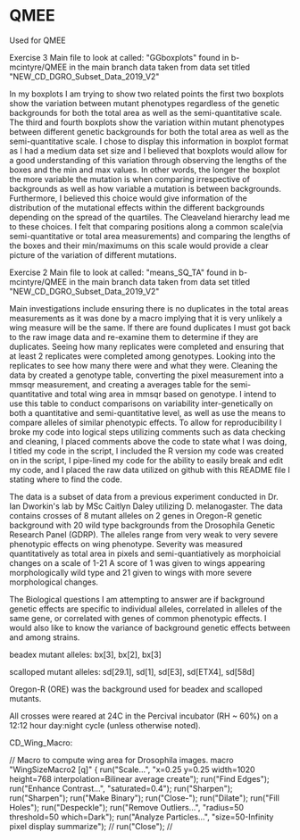 # QMEE
Used for QMEE

Exercise 3
Main file to look at called: "GGboxplots" found in b-mcintyre/QMEE in the main branch
data taken from data set titled "NEW_CD_DGRO_Subset_Data_2019_V2"

In my boxplots I am trying to show two related points the first two boxplots show the variation between mutant 
phenotypes regardless of the genetic backgrounds for both the total area as well as the semi-quantitative scale.
The third and fourth boxplots show the variation within mutant phenotypes between different genetic backgrounds
for both the total area as well as the semi-quantitative scale. 
I chose to display this information in boxplot format as I had a medium data set size and I believed that boxplots
would allow for a good understanding of this variation through observing the lengths of the boxes and the min and max values. In other words, the longer the boxplot the more variable the mutation is when comparing irrespective of backgrounds as well as how variable a mutation is between backgrounds. Furthermore, I believed this choice would give information of the distribution of the mutational effects within the different backgrounds depending on the spread of the quartiles. 
The Cleaveland hierarchy lead me to these choices. I felt that comparing positions along a common scale(via semi-quantitative or total area measurements) and comparing the lengths of the boxes and their min/maximums on this scale would provide a clear picture of the variation of different mutations.

Exercise 2
Main file to look at called: "means_SQ_TA" found in b-mcintyre/QMEE in the main branch
data taken from data set titled "NEW_CD_DGRO_Subset_Data_2019_V2"

Main investigations include ensuring there is no duplicates in the total areas measurements as it was done by a macro
implying that it is very unlikely a wing measure will be the same. If there are found duplicates I must got back to the
raw image data and re-examine them to determine if they are duplicates.
Seeing how many replicates were completed and ensuring that at least 2 replicates were completed among genotypes.
Looking into the replicates to see how many there were and what they were. 
Cleaning the data by created a genotype table, converting the pixel measurement into a mmsqr measurement, and creating
a averages table for the semi-quantitative and total wing area in mmsqr based on genotype.
I intend to use this table to conduct comparisons on variability inter-genetically on both a quantitative and 
semi-quantitative level, as well as use the means to compare alleles of similar phenotypic effects. 
To allow for reproducibility I broke my code into logical steps utilizing comments such as data checking and cleaning, 
I placed comments above the code to state what I was doing, I titled my code in the script, I included the R version my
code was created on in the script, I pipe-lined my code for the ability to easily break and edit my code, and I placed 
the raw data utilized on github with this README file I stating where to find the code.  

  The data is a subset of data from a previous experiment conducted in Dr. Ian Dworkin's lab by MSc Caitlyn Daley utilizing D. melanogaster. The data contains crosses of 8 mutant alleles on 2 genes in Oregon-R genetic background with 20 wild type backgrounds from the Drosophila Genetic Research Panel (GDRP). The alleles range from very weak to very severe phenotypic effects on wing phenotype. Severity was measured quantitatively as total area in pixels and semi-quantiatively as morphoicial changes on a scale of 1-21 A score of 1 was given to wings appearing morphologically wild type and 21 given to wings with more severe morphological changes.

The Biological questions I am attempting to answer are if background genetic effects are specific to individual alleles, correlated in alleles of the same gene, or correlated with genes of common phenotypic effects. I would also like to know the variance of background genetic effects between and among strains.

beadex mutant alleles:
bx[3], bx[2], bx[3]

scalloped mutant alleles:
sd[29.1], sd[1], sd[E3], sd[ETX4], sd[58d]  

Oregon-R (ORE) was the background used for beadex and scalloped mutants.

All crosses were reared at 24C in the Percival incubator (RH ~ 60%) on a 12:12 hour day:night cycle (unless otherwise noted).

CD_Wing_Macro:

// Macro to compute wing area for Drosophila images.
macro "WingSizeMacro2 [q]" {
run("Scale...", "x=0.25 y=0.25 width=1020 height=768 interpolation=Bilinear average create");
run("Find Edges");
run("Enhance Contrast...", "saturated=0.4");
run("Sharpen");
run("Sharpen");
run("Make Binary");
run("Close-");
run("Dilate");
run("Fill Holes");
run("Despeckle");
run("Remove Outliers...", "radius=50 threshold=50 which=Dark");
run("Analyze Particles...", "size=50-Infinity pixel display summarize");
// run("Close");
//
